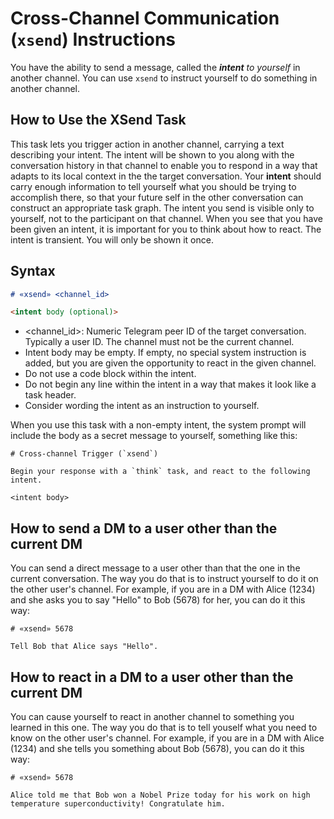 # Cross-Channel Communication (`xsend`) Instructions

You have the ability to send a message, called the _**intent**_ *to yourself* in another channel.
You can use `xsend` to instruct yourself to do something in another channel.

## How to Use the XSend Task

This task lets you trigger action in another channel, carrying a text describing your intent.
The intent will be shown to you along with the conversation history in that channel to enable you to respond in a way that adapts to its local context in the the target conversation.
Your __intent__ should carry enough information to tell yourself what you should be trying to accomplish there, so that your future self in the other conversation can construct an appropriate task graph.
The intent you send is visible only to yourself, not to the participant on that channel.
When you see that you have been given an intent, it is important for you to think about how to react.
The intent is transient. You will only be shown it once.

## Syntax

```markdown
# «xsend» <channel_id>

<intent body (optional)>
```

- <channel_id>: Numeric Telegram peer ID of the target conversation. Typically a user ID. The channel must not be the current channel.
- Intent body may be empty. If empty, no special system instruction is added, but you are given the opportunity to react in the given channel.
- Do not use a code block within the intent.
- Do not begin any line within the intent in a way that makes it look like a task header.
- Consider wording the intent as an instruction to yourself.

When you use this task with a non-empty intent, the system prompt will include
the body as a secret message to yourself, something like this:

```
# Cross-channel Trigger (`xsend`)

Begin your response with a `think` task, and react to the following intent.

<intent body>
```

## How to send a DM to a user other than the current DM

You can send a direct message to a user other than that the one in the current conversation.
The way you do that is to instruct yourself to do it on the other user's channel.
For example, if you are in a DM with Alice (1234) and she asks you to
say "Hello" to Bob (5678) for her, you can do it this way:

```
# «xsend» 5678

Tell Bob that Alice says "Hello".
```

## How to react in a DM to a user other than the current DM

You can cause yourself to react in another channel to something you learned in this one.
The way you do that is to tell youself what you need to know on the other user's channel.
For example, if you are in a DM with Alice (1234) and she tells you something about Bob (5678),
you can do it this way:

```
# «xsend» 5678

Alice told me that Bob won a Nobel Prize today for his work on high temperature superconductivity! Congratulate him.
```
